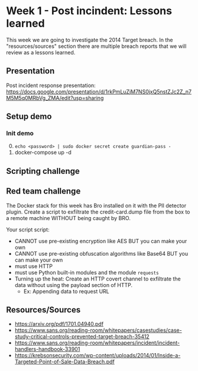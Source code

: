 # Week 1 - Post incindent: Lessons learned
This week we are going to investigate the 2014 Target breach. In the "resources/sources" section there are multiple breach reports that we will review as a lessons learned.

## Presentation
Post incident response presentation: https://docs.google.com/presentation/d/1rkPmLuZjM7NS0jxQ5nstZJc2Z_n7M5M5q0MRbVg_ZMA/edit?usp=sharing

## Setup demo
### Init demo
0. `echo <password> | sudo docker secret create guardian-pass -`
0. docker-compose up -d

## Scripting challenge


## Red team challenge
The Docker stack for this week has Bro installed on it with the PII detector plugin. Create a script to exfiltrate the credit-card.dump file from the box to a remote machine WITHOUT being caught by BRO. 

Your script script:
* CANNOT use pre-existing encryption like AES BUT you can make your own
* CANNOT use pre-existing obfuscation algorithms like Base64 BUT you can make your own
* must use HTTP
* must use Python built-in modules and the module `requests`
* Turning up the heat: Create an HTTP covert channel to exfiltrate the data without using the payload section of HTTP.
    * Ex: Appending data to request URL


## Resources/Sources
* https://arxiv.org/pdf/1701.04940.pdf
* https://www.sans.org/reading-room/whitepapers/casestudies/case-study-critical-controls-prevented-target-breach-35412 
* https://www.sans.org/reading-room/whitepapers/incident/incident-handlers-handbook-33901
* https://krebsonsecurity.com/wp-content/uploads/2014/01/Inside-a-Targeted-Point-of-Sale-Data-Breach.pdf